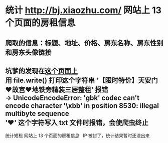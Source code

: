 # 统计 http://bj.xiaozhu.com/ 网站上 13 个页面的房租信息
## 爬取的信息：标题、地址、价格、房东名称、房东性别和房东头像链接
坑爹的发现在[这个页面上](http://bj.xiaozhu.com/search-duanzufang-p3-0/)  
用 file.write() 打印这个字符串 '【限时特价】天安门♥故宫♥地铁旁精装三居整租' 报错  
-> UnicodeEncodeError: 'gbk' codec can't encode character '\xbb' in position 8530: illegal multibyte sequence    
'♥' 这个字符写入 txt 文件时报错，会使爬虫终止  
-
统计短租 网站上 13 个页面的房租信息  
IP 被封了，统计结果暂时还没出来  

   
